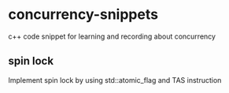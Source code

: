 # concurrency-snippets
c++ code snippet for learning and recording about concurrency

## spin lock
Implement spin lock by using std::atomic_flag and TAS instruction